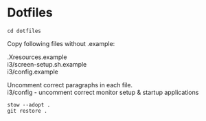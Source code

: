 # Dotfiles
```cd dotfiles```

Copy following files without .example:

.Xresources.example  
i3/screen-setup.sh.example  
i3/config.example  

Uncomment correct paragraphs in each file.  
i3/config - uncomment correct monitor setup & startup applications  

```stow --adopt .```  
```git restore .```
